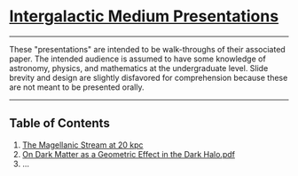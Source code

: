 # <u>Intergalactic Medium Presentations</u>

___

These "presentations" are intended to be walk-throughs of their associated paper. 
The intended audience is assumed to have some knowledge of astronomy, physics, and mathematics 
at the undergraduate level. Slide brevity and design are slightly disfavored for comprehension 
because these are not meant to be presented orally. 
___
## Table of Contents

1) [The Magellanic Stream at 20 kpc](MagellanicStream20KPC.pdf)
2) [On Dark Matter as a Geometric Effect in the Dark Halo.pdf](OnDarkMatterasaGeometricEffectintheDarkHalo.pdf)
3) ...